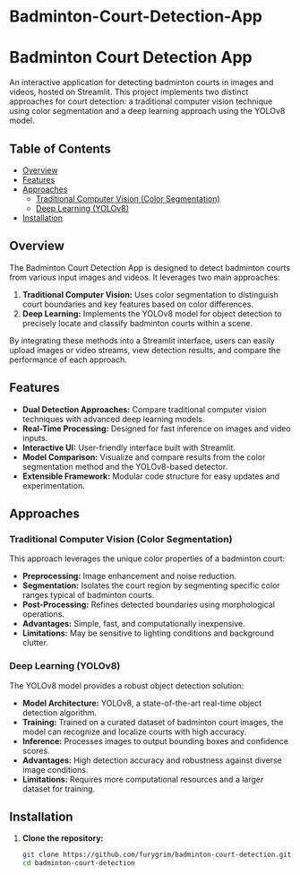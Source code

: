 # Badminton-Court-Detection-App
# Badminton Court Detection App

An interactive application for detecting badminton courts in images and videos, hosted on Streamlit. This project implements two distinct approaches for court detection: a traditional computer vision technique using color segmentation and a deep learning approach using the YOLOv8 model.

## Table of Contents

- [Overview](#overview)
- [Features](#features)
- [Approaches](#approaches)
  - [Traditional Computer Vision (Color Segmentation)](#traditional-computer-vision-color-segmentation)
  - [Deep Learning (YOLOv8)](#deep-learning-yolov8)
- [Installation](#installation)

## Overview

The Badminton Court Detection App is designed to detect badminton courts from various input images and videos. It leverages two main approaches:
1. **Traditional Computer Vision:** Uses color segmentation to distinguish court boundaries and key features based on color differences.
2. **Deep Learning:** Implements the YOLOv8 model for object detection to precisely locate and classify badminton courts within a scene.

By integrating these methods into a Streamlit interface, users can easily upload images or video streams, view detection results, and compare the performance of each approach.

## Features

- **Dual Detection Approaches:** Compare traditional computer vision techniques with advanced deep learning models.
- **Real-Time Processing:** Designed for fast inference on images and video inputs.
- **Interactive UI:** User-friendly interface built with Streamlit.
- **Model Comparison:** Visualize and compare results from the color segmentation method and the YOLOv8-based detector.
- **Extensible Framework:** Modular code structure for easy updates and experimentation.

## Approaches

### Traditional Computer Vision (Color Segmentation)

This approach leverages the unique color properties of a badminton court:
- **Preprocessing:** Image enhancement and noise reduction.
- **Segmentation:** Isolates the court region by segmenting specific color ranges typical of badminton courts.
- **Post-Processing:** Refines detected boundaries using morphological operations.
- **Advantages:** Simple, fast, and computationally inexpensive.
- **Limitations:** May be sensitive to lighting conditions and background clutter.

### Deep Learning (YOLOv8)

The YOLOv8 model provides a robust object detection solution:
- **Model Architecture:** YOLOv8, a state-of-the-art real-time object detection algorithm.
- **Training:** Trained on a curated dataset of badminton court images, the model can recognize and localize courts with high accuracy.
- **Inference:** Processes images to output bounding boxes and confidence scores.
- **Advantages:** High detection accuracy and robustness against diverse image conditions.
- **Limitations:** Requires more computational resources and a larger dataset for training.

## Installation

1. **Clone the repository:**

   ```bash
   git clone https://github.com/furygrim/badminton-court-detection.git
   cd badminton-court-detection
